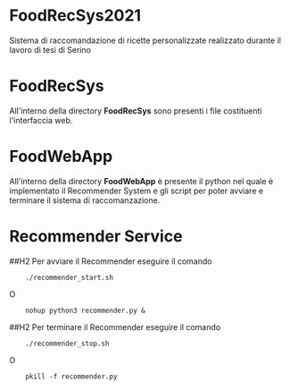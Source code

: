 # FoodRecSys2021
Sistema di raccomandazione di ricette personalizzate realizzato durante il lavoro di tesi di Serino <br>

# FoodRecSys 
All'interno della directory **FoodRecSys** sono presenti i file costituenti l'interfaccia web.

# FoodWebApp
All'interno della directory **FoodWebApp** è presente il python nel quale è implementato il Recommender System e gli script per poter avviare e terminare il sistema di raccomanzazione.

# Recommender Service
##H2 Per avviare il Recommender eseguire il comando
```shell
    ./recommender_start.sh 
```
O 
```shell
    nohup python3 recommender.py &
```
##H2 Per terminare il Recommender eseguire il comando
```shell
    ./recommender_stop.sh 
```
O 
```shell
    pkill -f recommender.py
```


